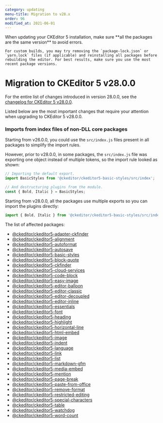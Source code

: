 ```yaml
---
category: updating
menu-title: Migration to v28.x
order: 96
modified_at: 2021-06-01
---
```


<info-box>
	When updating your CKEditor 5 installation, make sure **all the packages are the same version** to avoid errors.

	For custom builds, you may try removing the `package-lock.json` or `yarn.lock` files (if applicable) and reinstalling all packages before rebuilding the editor. For best results, make sure you use the most recent package versions.
</info-box>

# Migration to CKEditor 5 v28.0.0

For the entire list of changes introduced in version 28.0.0, see the [changelog for CKEditor 5 v28.0.0](https://github.com/ckeditor/ckeditor5/blob/master/CHANGELOG.md#2800-2021-05-31).

Listed below are the most important changes that require your attention when upgrading to CKEditor 5 v28.0.0.

### Imports from index files of non-DLL core packages

Starting from v26.0.0, you could use the `src/index.js` files present in all packages to simplify the import rules.

However, prior to v28.0.0, in some packages, the `src/index.js` file was exporting one object instead of multiple tokens, so the import rule looked as shown:

```js
// Importing the default export.
import BasicStyles from '@ckeditor/ckeditor5-basic-styles/src/index';

// And destructuring plugins from the module.
const { Bold, Italic } = BasicStyles;
```

Starting from v28.0.0, all the packages use multiple exports so you can import the plugins directly:

```js
import { Bold, Italic } from '@ckeditor/ckeditor5-basic-styles/src/index';
```

The list of affected packages:

* [@ckeditor/ckeditor5-adapter-ckfinder](https://npmjs.org/package/@ckeditor/ckeditor5-adapter-ckfinder)
* [@ckeditor/ckeditor5-alignment](https://npmjs.org/package/@ckeditor/ckeditor5-alignment)
* [@ckeditor/ckeditor5-autoformat](https://npmjs.org/package/@ckeditor/ckeditor5-autoformat)
* [@ckeditor/ckeditor5-autosave](https://npmjs.org/package/@ckeditor/ckeditor5-autosave)
* [@ckeditor/ckeditor5-basic-styles](https://npmjs.org/package/@ckeditor/ckeditor5-basic-styles)
* [@ckeditor/ckeditor5-block-quote](https://npmjs.org/package/@ckeditor/ckeditor5-block-quote)
* [@ckeditor/ckeditor5-ckfinder](https://npmjs.org/package/@ckeditor/ckeditor5-ckfinder)
* [@ckeditor/ckeditor5-cloud-services](https://npmjs.org/package/@ckeditor/ckeditor5-cloud-services)
* [@ckeditor/ckeditor5-code-block](https://npmjs.org/package/@ckeditor/ckeditor5-code-block)
* [@ckeditor/ckeditor5-easy-image](https://npmjs.org/package/@ckeditor/ckeditor5-easy-image)
* [@ckeditor/ckeditor5-editor-balloon](https://npmjs.org/package/@ckeditor/ckeditor5-editor-balloon)
* [@ckeditor/ckeditor5-editor-classic](https://npmjs.org/package/@ckeditor/ckeditor5-editor-classic)
* [@ckeditor/ckeditor5-editor-decoupled](https://npmjs.org/package/@ckeditor/ckeditor5-editor-decoupled)
* [@ckeditor/ckeditor5-editor-inline](https://npmjs.org/package/@ckeditor/ckeditor5-editor-inline)
* [@ckeditor/ckeditor5-essentials](https://npmjs.org/package/@ckeditor/ckeditor5-essentials)
* [@ckeditor/ckeditor5-font](https://npmjs.org/package/@ckeditor/ckeditor5-font)
* [@ckeditor/ckeditor5-heading](https://npmjs.org/package/@ckeditor/ckeditor5-heading)
* [@ckeditor/ckeditor5-highlight](https://npmjs.org/package/@ckeditor/ckeditor5-highlight)
* [@ckeditor/ckeditor5-horizontal-line](https://npmjs.org/package/@ckeditor/ckeditor5-horizontal-line)
* [@ckeditor/ckeditor5-html-embed](https://npmjs.org/package/@ckeditor/ckeditor5-html-embed)
* [@ckeditor/ckeditor5-image](https://npmjs.org/package/@ckeditor/ckeditor5-image)
* [@ckeditor/ckeditor5-indent](https://npmjs.org/package/@ckeditor/ckeditor5-indent)
* [@ckeditor/ckeditor5-language](https://npmjs.org/package/@ckeditor/ckeditor5-language)
* [@ckeditor/ckeditor5-link](https://npmjs.org/package/@ckeditor/ckeditor5-link)
* [@ckeditor/ckeditor5-list](https://npmjs.org/package/@ckeditor/ckeditor5-list)
* [@ckeditor/ckeditor5-markdown-gfm](https://npmjs.org/package/@ckeditor/ckeditor5-markdown-gfm)
* [@ckeditor/ckeditor5-media-embed](https://npmjs.org/package/@ckeditor/ckeditor5-media-embed)
* [@ckeditor/ckeditor5-mention](https://npmjs.org/package/@ckeditor/ckeditor5-mention)
* [@ckeditor/ckeditor5-page-break](https://npmjs.org/package/@ckeditor/ckeditor5-page-break)
* [@ckeditor/ckeditor5-paste-from-office](https://npmjs.org/package/@ckeditor/ckeditor5-paste-from-office)
* [@ckeditor/ckeditor5-remove-format](https://npmjs.org/package/@ckeditor/ckeditor5-remove-format)
* [@ckeditor/ckeditor5-restricted-editing](https://npmjs.org/package/@ckeditor/ckeditor5-restricted-editing)
* [@ckeditor/ckeditor5-special-characters](https://npmjs.org/package/@ckeditor/ckeditor5-special-characters)
* [@ckeditor/ckeditor5-table](https://npmjs.org/package/@ckeditor/ckeditor5-table)
* [@ckeditor/ckeditor5-watchdog](https://npmjs.org/package/@ckeditor/ckeditor5-watchdog)
* [@ckeditor/ckeditor5-word-count](https://npmjs.org/package/@ckeditor/ckeditor5-word-count)
